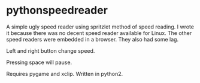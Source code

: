 # pythonspeedreader
A simple ugly speed reader using spritzlet method of speed reading. I wrote it because there was no decent speed reader available for Linux. The other speed readers were embedded in a browser. They also had some lag.

Left and right button change speed.

Pressing space will pause.

Requires pygame and xclip. Written in python2.

